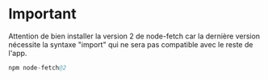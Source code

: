 # Important

Attention de bien installer la version 2 de node-fetch car la dernière version nécessite la syntaxe "import" qui ne sera pas compatible avec le reste de l'app.

```s
npm node-fetch@2
```